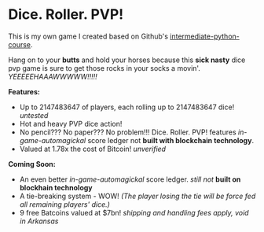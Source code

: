 # Dice. Roller. PVP!

This is my own game I created based on Github's [intermediate-python-course](https://github.com/paulsweany/intermediate-python-course).

Hang on to your **butts** and hold your horses because this **sick nasty** dice pvp game is sure to get those rocks in your socks a movin'. *YEEEEEHAAAWWWWW!!!!!*

**Features:**
* Up to 2147483647 of players, each rolling up to 2147483647 dice! *untested*
* Hot and heavy PVP dice action!
* No pencil??? No paper??? No problem!!! Dice. Roller. PVP! features *in-game-automagickal* score ledger not **built with blockchain technology**.
* Valued at 1.78x the cost of Bitcoin! *unverified*

**Coming Soon:**
* An even better *in-game-automagickal* score ledger. *still not* **built on blockhain technology**
* A tie-breaking system - WOW! *(The player losing the tie will be force fed all remaining players' dice.)*
* 9 free Batcoins valued at $7bn! *shipping and handling fees apply, void in Arkansas*